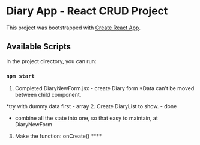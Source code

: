 # Diary App - React CRUD Project

This project was bootstrapped with [Create React App](https://github.com/facebook/create-react-app).

## Available Scripts

In the project directory, you can run:

### `npm start`

1. Completed DiaryNewForm.jsx - create Diary form
*Data can't be moved between child component.

*try with dummy data first - array
2. Create DiaryList to show. - done

- combine all the state into one, so that easy to maintain, at DiaryNewForm 


3. Make the function: onCreate() ****

